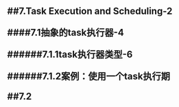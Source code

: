 <h2>
##7.Task Execution and Scheduling-2

####7.1抽象的task执行器-4

######7.1.1task执行器类型-6

######7.1.2案例：使用一个task执行期

##7.2



















